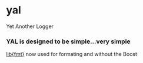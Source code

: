 yal
===

Yet Another Logger

### YAL is designed to be simple...very simple

[lib{fmt}](https://github.com/fmtlib/fmt) now used for formating and without the Boost
